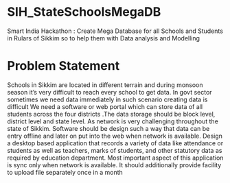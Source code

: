 # SIH_StateSchoolsMegaDB
Smart India Hackathon : Create Mega Database for all Schools and Students in Rulars of Sikkim so to help them with Data analysis and Modelling 

# Problem Statement
Schools in Sikkim are located in different terrain and during monsoon season it’s very difficult to reach every school to get data. In govt sector sometimes we need data immediately in such scenario creating data is difficult We need a software or web portal which can store data of all students across the four districts .The data storage should be block level, district level and state level. As network is very challenging throughout the state of Sikkim. Software should be design such a way that data can be entry offline and later on put into the web when network is available. Design a desktop based application that records a variety of data like attendance or students as well as teachers, marks of students, and other statutory data as required by education department. Most important aspect of this application is sync only when network is available. It should additionally provide facility to upload file separately once in a month

